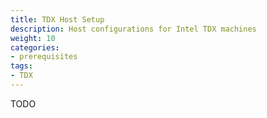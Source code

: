 ```yaml
---
title: TDX Host Setup 
description: Host configurations for Intel TDX machines 
weight: 10
categories:
- prerequisites
tags:
- TDX
---
```


TODO

